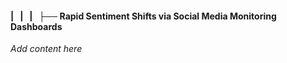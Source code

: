 #### |   |   |   ├── Rapid Sentiment Shifts via Social Media Monitoring Dashboards

*Add content here*